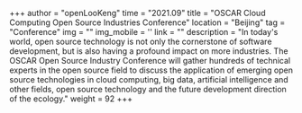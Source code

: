 +++ 
author = "openLooKeng"
time = "2021.09" 
title = "OSCAR Cloud Computing Open Source Industries Conference" 
location = "Beijing" 
tag = "Conference"
img = "" 
img_mobile = ''
link = ""
description = "In today's world, open source technology is not only the cornerstone of software development, but is also having a profound impact on more industries. The OSCAR Open Source Industry Conference will gather hundreds of technical experts in the open source field to discuss the application of emerging open source technologies in cloud computing, big data, artificial intelligence and other fields, open source technology and the future development direction of the ecology."
weight = 92
+++
